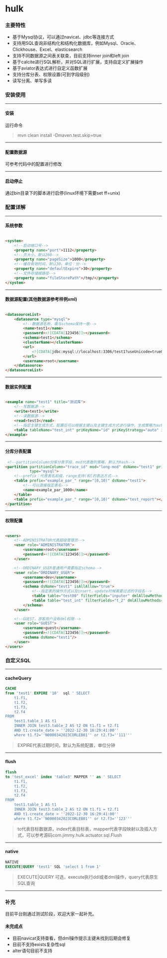 # hulk

### 主要特性

- 基于Mysql协议，可以通过navicat、jdbc等连接方式
- 支持用SQL查询非结构化和结构化数据库，例如Mysql、Oracle、Clickhouse、Excel、elasticsearch
- 支持不同数据源之间表关联查，目前支持inner join和left join
- 基于calcite进行SQL解析，并对SQL进行扩展，支持自定义扩展操作
- 基于aviator表达式进行自定义函数扩展
- 支持分库分表、权限设置(可到字段级别)
- 读写分离、单写多读

### 安装使用

----

#### 安装

运行命令
> mvn clean install -Dmaven.test.skip=true


----

#### 配置数据源

可参考代码中的配置进行修改

----

#### 启动停止

通过bin目录下的脚本进行启停(linux环境下需要set ff=unix)

### 配置详解

----

#### 系统参数

```html

<system>
    <!--启动端口号-->
    <property name="port">1112</property>
    <!--页大小，默认200-->
    <property name="pageSize">1000</property>
    <!--缓存有效时间，默认30，单位：分-->
    <property name="defaultExpire">30</property>
    <!--文件存储根路径-->
    <property name="fileStorePath">/tmp/</property>
</system>
```

----

#### 数据源配置(其他数据源参考样例xml)

```html

<datasourceList>
    <datasource type="mysql">
        <!--数据源名称，需与schema保持一致-->
        <name>test1</name>
        <password><![CDATA[123456]]></password>
        <schema>test1</schema>
        <clusterName></clusterName>
        <url>
            <![CDATA[jdbc:mysql://localhost:3306/test1?useUnicode=true&characterEncoding=utf8&zeroDateTimeBehavior=convertToNull&useSSL=true&serverTimezone=GMT%2B8]]>
        </url>
        <username>root</username>
    </datasource>
</datasourceList>
```

----

#### 数据实例配置

```html

<example name="test1" title="测试库">
    <!--写数据源-->
    <write>test1</write>
    <!--读数据源-->
    <read>test3</read>
    <!--指定主键生成方式，配置后可以根据主键以及主键生成方式进行操作，生成策略为auto支持预处理insert后返回(仅对于mysql)，其他生成策略:snowflake、uid-->
    <table tableName="test_int" priKeyName="id" priKeyStrategy="auto" isNeedReturnKey="true"></table>
</example>
```

----

#### 分库分表配置

```html
 <!--partitionColumn分库分表字段，mod代表散列策略，默认为hash-->
<partition partitionColumn="trace_id" mod="long-mod" dsName="test1" priKeyColumn="id" table="example_par"
           type="mysql">
    <!--prefix：代表表名前缀，range支持(和[的表达方式-->
    <table prefix="example_par_" range="[0,10)" dsName="test1">
        <!--可以直接指定表名-->
        <name>example_par_1000</name>
    </table>
    <table prefix="example_par_" range="[0,10)" dsName="test_report"></table>
</partition>
```

----

#### 权限配置

```html

<users>
    <!--ADMINISTRATOR代表超级管理员-->
    <user role="ADMINISTRATOR">
        <username>root</username>
        <password><![CDATA[123456]]></password>
    </user>

    <!--ORDINARY_USER普通用户需要指定schema-->
    <user role="ORDINARY_USER">
        <username>dev</username>
        <password><![CDATA[123456]]></password>
        <schema dsName="test1" isAllAllow="true">
            <!--指定表的操作方式以及insert，update时候需要过滤的字段名-->
            <table table="test00" filterFields="inputer" dmlAllowMethods="INSERT"></table>
            <table table="test_int" filterFields="t_2" dmlAllowMethods="INSERT,UPDATE,DELETE"></table>
        </schema>
    </user>

    <!--GUEST，游客用户没有dml权限-->
    <user role="GUEST">
        <username>guest</username>
        <password><![CDATA[123456]]></password>
        <schema dsName="test1"/>
    </user>
</users>
```

### 自定义SQL

----

#### cacheQuery

```sql
CACHE
from 'test1' EXPIRE '10'  sql ' SELECT
	t1.f1,
	t1.f2,
	t1.f3,
	t2.f4 
FROM
	test1.table_1 AS t1
	INNER JOIN test3.table_2 AS t2 ON t1.f1 = t2.f1 
	AND t1.create_date > ''2022-12-30 16:29:41:00''
	where t1.f2=''N0000342023CORLEB01'' or t2.f3=''111'''    
```

> EXPIRE代表过期时间，默认为系统配置，单位分钟

----

#### flush

```sql
flush
to 'test_excel' index 'table3' MAPPER '' as ' SELECT
	t1.f1,
	t1.f2,
	t1.f3,
	t2.f4 
FROM
	test1.table_1 AS t1
	INNER JOIN test3.table_2 AS t2 ON t1.f1 = t2.f1 
	AND t1.create_date > ''2022-12-30 16:29:41:00''
	where t1.f2=''N0000342023CORLEB01'' or t2.f3=''123'''
```

> to代表目标数据源，index代表目标表，mapper代表字段映射以及插入方式，可以参考源码com.jimmy.hulk.actuator.sql.Flush

----

#### native

```sql
NATIVE
EXECUTE|QUERY 'test1' SQL 'select 1 from 1'      
```

> EXECUTE|QUERY 可选，execute执行ddl或者dml操作，query代表原生SQL查询
----

### 补充

目前平台刚通过测试阶段，欢迎大家一起补充。

#### 未完成点

- 目前navicat支持查看，但dml操作提示主键未找到后期会修复
- 目前不支持exists复杂性sql
- alter语句目前不支持